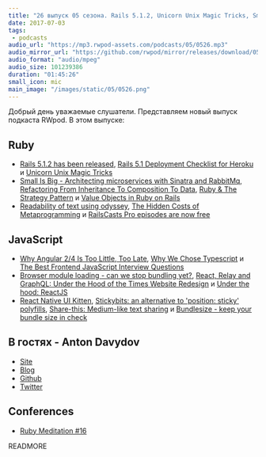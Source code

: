 ```yaml
---
title: "26 выпуск 05 сезона. Rails 5.1.2, Unicorn Unix Magic Tricks, Small Is Big, Browser module loading, React Native UI Kitten и прочее"
date: 2017-07-03
tags:
 - podcasts
audio_url: "https://mp3.rwpod-assets.com/podcasts/05/0526.mp3"
audio_mirror_url: "https://github.com/rwpod/mirror/releases/download/05.26/0526.mp3"
audio_format: "audio/mpeg"
audio_size: 101239386
duration: "01:45:26"
small_icon: mic
main_image: "/images/static/05/0526.png"
---
```


Добрый день уважаемые слушатели. Представляем новый выпуск подкаста RWpod. В этом выпуске:

## Ruby

 - [Rails 5.1.2 has been released](http://weblog.rubyonrails.org/2017/6/26/Rails-5-1-2-has-been-released/), [Rails 5.1 Deployment Checklist for Heroku](http://www.akitaonrails.com/2017/06/28/rails-5-1-heroku-deployment-checklist-for-heroku) и [Unicorn Unix Magic Tricks](https://thorstenball.com/blog/2014/11/20/unicorn-unix-magic-tricks/)
 - [Small Is Big - Architecting microservices with Sinatra and RabbitMq](https://medium.com/@gauravbasti2006/microservices-in-ruby-4888d757b35b), [Refactoring From Inheritance To Composition To Data](http://www.rubypigeon.com/posts/refactoring-inheritance-composition-data/), [Ruby & The Strategy Pattern](https://medium.com/@joshsaintjacque/ruby-the-strategy-pattern-16c98b99b373) и [Value Objects in Ruby on Rails](https://revs.runtime-revolution.com/value-objects-in-ruby-on-rails-9df64bc8db34)
 - [Readability of text using odyssey](https://blog.redpanthers.co/odyssey-in-rails/), [The Hidden Costs of Metaprogramming](http://www.blackbytes.info/2017/06/costs-of-metaprogramming/) и [RailsCasts Pro episodes are now free](http://railscasts.com/announcements/13)

## JavaScript

 - [Why Angular 2/4 Is Too Little, Too Late](https://medium.com/@chriscordle/why-angular-2-4-is-too-little-too-late-ea86d7fa0bae), [Why We Chose Typescript](https://redditblog.com/2017/06/30/why-we-chose-typescript/) и [The Best Frontend JavaScript Interview Questions](https://performancejs.com/post/hde6d32/The-Best-List-of-Frontend-JavaScript-Interview-Questions-(written-by-a-Frontend-Engineer))
 - [Browser module loading - can we stop bundling yet?](https://sgom.es/posts/2017-06-30-ecmascript-module-loading-can-we-unbundle-yet/), [React, Relay and GraphQL: Under the Hood of the Times Website Redesign](https://open.nytimes.com/react-relay-and-graphql-under-the-hood-of-the-times-website-redesign-22fb62ea9764) и [Under the hood: ReactJS](https://bogdan-lyashenko.github.io/Under-the-hood-ReactJS/)
 - [React Native UI Kitten](https://akveo.github.io/react-native-ui-kitten/), [Stickybits: an alternative to 'position: sticky' polyfills](https://css-tricks.com/stickybits-alternative-position-sticky-polyfills/), [Share-this: Medium-like text sharing](https://maxart2501.github.io/share-this/) и [Bundlesize - keep your bundle size in check](https://github.com/siddharthkp/bundlesize)

## В гостях - Anton Davydov

 - [Site](http://davydovanton.com/)
 - [Blog](http://blog.davydovanton.com/)
 - [Github](https://github.com/davydovanton)
 - [Twitter](https://twitter.com/anton_davydov)

## Conferences

 - [Ruby Meditation #16](https://www.facebook.com/events/1806051456322921/)

READMORE
